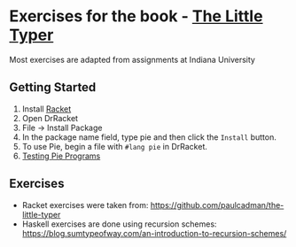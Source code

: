 # Exercises for the book - [The Little Typer](http://thelittletyper.com/)

Most exercises are adapted from assignments at Indiana University

## Getting Started

  1. Install [Racket](https://racket-lang.org/)
  2. Open DrRacket
  3. File -> Install Package
  4. In the package name field, type pie and then click the `Install` button.
  5. To use Pie, begin a file with `#lang pie` in DrRacket.
  6. [Testing Pie Programs](https://docs.racket-lang.org/pie/index.html#%28form._%28%28lib._pie%2Fmain..rkt%29._check-same%29%29)

## Exercises

  - Racket exercises were taken from: https://github.com/paulcadman/the-little-typer
  - Haskell exercises are done using recursion schemes: https://blog.sumtypeofway.com/an-introduction-to-recursion-schemes/
